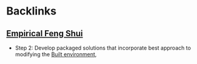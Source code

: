 
# Backlinks
## [Empirical Feng Shui](<Empirical Feng Shui.md>)
- Step 2: Develop packaged solutions that incorporate best approach to modifying the [Built environment](<Built environment.md>),


